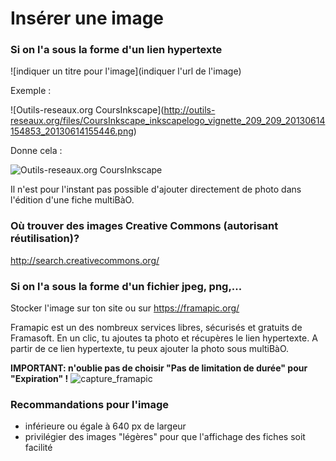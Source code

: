 # Insérer une image

### Si on l'a sous la forme d'un lien hypertexte

\!\[indiquer un titre pour l'image\]\(indiquer l'url de l'image\)

Exemple :

\!\[Outils-reseaux.org CoursInkscape\]\(http://outils-reseaux.org/files/CoursInkscape_inkscapelogo_vignette_209_209_20130614154853_20130614155446.png)

Donne cela :

![Outils-reseaux.org CoursInkscape](http://outils-reseaux.org/files/CoursInkscape_inkscapelogo_vignette_209_209_20130614154853_20130614155446.png)

Il n'est pour l'instant pas possible d'ajouter directement de photo dans l'édition d'une fiche multiBàO.

### Où trouver des images Creative Commons (autorisant réutilisation)?

http://search.creativecommons.org/ 

### Si on l'a sous la forme d'un fichier jpeg, png,...

Stocker l'image sur ton site ou sur https://framapic.org/

Framapic est un des nombreux services libres, sécurisés et gratuits de Framasoft. En un clic, tu ajoutes ta photo et récupères le lien hypertexte. A partir de ce lien hypertexte, tu peux ajouter la photo sous multiBàO.

**IMPORTANT: n'oublie pas de choisir "Pas de limitation de durée" pour "Expiration" !** 
![capture_framapic](https://framapic.org/9CbQBYUg8U5o/KZO1TBZAEiR5)

### Recommandations pour l'image

* inférieure ou égale à 640 px de largeur
* privilégier des images "légères" pour que l'affichage des fiches soit facilité

